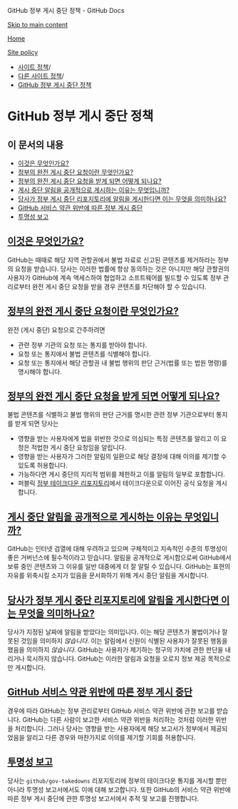 GitHub 정부 게시 중단 정책 - GitHub Docs

[Skip to main content](#main-content)

[Home](/ko)

[Site policy](/ko/site-policy)

* [사이트 정책](/ko/site-policy)/
* [다른 사이트 정책](/ko/site-policy/other-site-policies)/
* [GitHub 정부 게시 중단 정책](/ko/site-policy/other-site-policies/github-government-takedown-policy)

GitHub 정부 게시 중단 정책
==========

이 문서의 내용
----------

* [이것은 무엇인가요?](#what-is-this)
* [정부의 완전 게시 중단 요청이란 무엇인가요?](#what-is-a-complete-government-takedown-request)
* [정부의 완전 게시 중단 요청을 받게 되면 어떻게 되나요?](#what-happens-when-we-receive-a-complete-takedown-request-from-a-government)
* [게시 중단 알림을 공개적으로 게시하는 이유는 무엇입니까?](#why-do-we-publicly-post-takedown-notices)
* [당사가 정부 게시 중단 리포지토리에 알림을 게시한다면 이는 무엇을 의미하나요?](#what-does-it-mean-if-we-post-a-notice-in-our-gov-takedowns-repository)
* [GitHub 서비스 약관 위반에 따른 정부 게시 중단](#government-takedowns-based-on-violations-of-githubs-terms-of-service)
* [투명성 보고](#transparency-reporting)

[이것은 무엇인가요?](#what-is-this)
----------

GitHub는 때때로 해당 지역 관할권에서 불법 자료로 신고된 콘텐츠를 제거하라는 정부의 요청을 받습니다. 당사는 이러한 법률에 항상 동의하는 것은 아니지만 해당 관할권의 사용자가 GitHub에 계속 액세스하여 협업하고 소프트웨어를 빌드할 수 있도록 정부 관리로부터 완전 게시 중단 요청을 받을 경우 콘텐츠를 차단해야 할 수 있습니다.

[정부의 완전 게시 중단 요청이란 무엇인가요?](#what-is-a-complete-government-takedown-request)
----------

완전 (게시 중단) 요청으로 간주하려면

* 관련 정부 기관의 요청 또는 통지를 받아야 합니다.
* 요청 또는 통지에서 불법 콘텐츠를 식별해야 합니다.
* 요청 또는 통지에서 해당 관할권 내 불법 행위의 판단 근거(법률 또는 법원 명령)를 명시해야 합니다.

[정부의 완전 게시 중단 요청을 받게 되면 어떻게 되나요?](#what-happens-when-we-receive-a-complete-takedown-request-from-a-government)
----------

불법 콘텐츠를 식별하고 불법 행위의 판단 근거를 명시한 관련 정부 기관으로부터 통지를 받게 되면 당사는

* 영향을 받는 사용자에게 법을 위반한 것으로 의심되는 특정 콘텐츠를 알리고 이 요청은 적법한 게시 중단 요청임을 알립니다.
* 영향을 받는 사용자가 그러한 알림의 일환으로 해당 결정에 대해 이의를 제기할 수 있도록 허용합니다.
* 가능하다면 게시 중단의 지리적 범위를 제한하고 이를 알림의 일부로 포함합니다.
* 퍼블릭 [정부 테이크다운 리포지토리](https://github.com/github/gov-takedowns)에서 테이크다운으로 이어진 공식 요청을 게시합니다.

[게시 중단 알림을 공개적으로 게시하는 이유는 무엇입니까?](#why-do-we-publicly-post-takedown-notices)
----------

GitHub는 인터넷 검열에 대해 우려하고 있으며 구체적이고 지속적인 수준의 투명성이 좋은 거버넌스에 필수적이라고 믿습니다. 알림을 공개적으로 게시함으로써 GitHub에서 보류 중인 콘텐츠와 그 이유를 일반 대중에게 더 잘 알릴 수 있습니다. GitHub는 표현의 자유를 위축시킬 소지가 있음을 문서화하기 위해 게시 중단 알림을 게시합니다.

[당사가 정부 게시 중단 리포지토리에 알림을 게시한다면 이는 무엇을 의미하나요?](#what-does-it-mean-if-we-post-a-notice-in-our-gov-takedowns-repository)
----------

당사가 지정된 날짜에 알림을 받았다는 의미입니다. 이는 해당 콘텐츠가 불법이거나 잘못된 것임을 의미하지 *않습니다*. 이는 알림에서 신원이 식별된 사용자가 잘못된 행동을 했음을 의미하지 *않습니다*. GitHub는 사용자가 제기하는 청구의 가치에 관한 판단을 내리거나 묵시하지 않습니다. GitHub는 이러한 알림과 요청을 오로지 정보 제공 목적으로만 게시합니다.

[GitHub 서비스 약관 위반에 따른 정부 게시 중단](#government-takedowns-based-on-violations-of-githubs-terms-of-service)
----------

경우에 따라 GitHub는 정부 관리로부터 GitHub 서비스 약관 위반에 관한 보고를 받습니다. GitHub는 다른 사람이 보고한 서비스 약관 위반을 처리하는 것처럼 이러한 위반을 처리합니다. 그러나 당사는 영향을 받는 사용자에게 해당 보고서가 정부에서 제공되었음을 알리고 다른 경우와 마찬가지로 이의를 제기할 기회를 허용합니다.

[투명성 보고](#transparency-reporting)
----------

당사는 `github/gov-takedowns` 리포지토리에 정부의 테이크다운 통지를 게시할 뿐만 아니라 투명성 보고서에서도 이에 대해 보고합니다. 또한 GitHub의 서비스 약관 위반에 따른 정부 게시 중단에 관한 투명성 보고서에서 추적 및 보고를 진행합니다.
